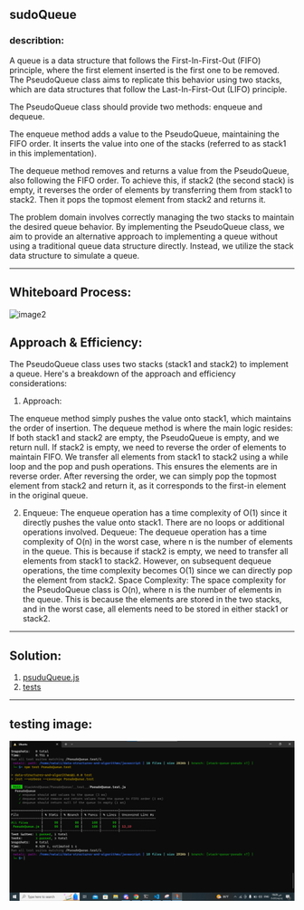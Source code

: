 ## sudoQueue

### describtion: 
A queue is a data structure that follows the First-In-First-Out (FIFO) principle, where the first element inserted is the first one to be removed. The PseudoQueue class aims to replicate this behavior using two stacks, which are data structures that follow the Last-In-First-Out (LIFO) principle.

The PseudoQueue class should provide two methods: enqueue and dequeue.

The enqueue method adds a value to the PseudoQueue, maintaining the FIFO order. It inserts the value into one of the stacks (referred to as stack1 in this implementation).

The dequeue method removes and returns a value from the PseudoQueue, also following the FIFO order. To achieve this, if stack2 (the second stack) is empty, it reverses the order of elements by transferring them from stack1 to stack2. Then it pops the topmost element from stack2 and returns it.

The problem domain involves correctly managing the two stacks to maintain the desired queue behavior. By implementing the PseudoQueue class, we aim to provide an alternative approach to implementing a queue without using a traditional queue data structure directly. Instead, we utilize the stack data structure to simulate a queue.
___________________________________________________________________________________________________________
## Whiteboard Process:

![image2](https://i.ibb.co/R9BZTQ1/Untitled-7.jpg)

## Approach & Efficiency:
The PseudoQueue class uses two stacks (stack1 and stack2) to implement a queue. Here's a breakdown of the approach and efficiency considerations:

1. Approach:

The enqueue method simply pushes the value onto stack1, which maintains the order of insertion.
The dequeue method is where the main logic resides:
If both stack1 and stack2 are empty, the PseudoQueue is empty, and we return null.
If stack2 is empty, we need to reverse the order of elements to maintain FIFO. We transfer all elements from stack1 to stack2 using a while loop and the pop and push operations. This ensures the elements are in reverse order.
After reversing the order, we can simply pop the topmost element from stack2 and return it, as it corresponds to the first-in element in the original queue.

2. Enqueue: The enqueue operation has a time complexity of O(1) since it directly pushes the value onto stack1. There are no loops or additional operations involved.
Dequeue: The dequeue operation has a time complexity of O(n) in the worst case, where n is the number of elements in the queue. This is because if stack2 is empty, we need to transfer all elements from stack1 to stack2. However, on subsequent dequeue operations, the time complexity becomes O(1) since we can directly pop the element from stack2.
Space Complexity: The space complexity for the PseudoQueue class is O(n), where n is the number of elements in the queue. This is because the elements are stored in the two stacks, and in the worst case, all elements need to be stored in either stack1 or stack2.
_________________________________________________________________________________________________________
## Solution:

1. [psuduQueue.js](./PseudoQueue.js)
2. [tests](./__test__/PseudoQueue.test.js)

_ _ _
## testing image:
![image1](./tests.png)


